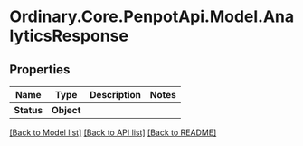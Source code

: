 # Ordinary.Core.PenpotApi.Model.AnalyticsResponse

## Properties

Name | Type | Description | Notes
------------ | ------------- | ------------- | -------------
**Status** | **Object** |  | 

[[Back to Model list]](../README.md#documentation-for-models) [[Back to API list]](../README.md#documentation-for-api-endpoints) [[Back to README]](../README.md)

